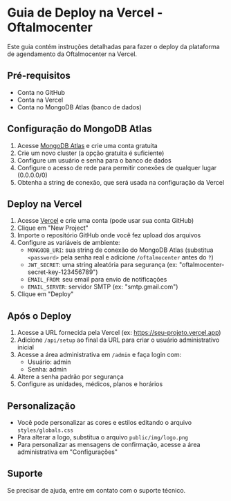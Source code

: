 # Guia de Deploy na Vercel - Oftalmocenter

Este guia contém instruções detalhadas para fazer o deploy da plataforma de agendamento da Oftalmocenter na Vercel.

## Pré-requisitos

- Conta no GitHub
- Conta na Vercel
- Conta no MongoDB Atlas (banco de dados)

## Configuração do MongoDB Atlas

1. Acesse [MongoDB Atlas](https://www.mongodb.com/cloud/atlas) e crie uma conta gratuita
2. Crie um novo cluster (a opção gratuita é suficiente)
3. Configure um usuário e senha para o banco de dados
4. Configure o acesso de rede para permitir conexões de qualquer lugar (0.0.0.0/0)
5. Obtenha a string de conexão, que será usada na configuração da Vercel

## Deploy na Vercel

1. Acesse [Vercel](https://vercel.com) e crie uma conta (pode usar sua conta GitHub)
2. Clique em "New Project"
3. Importe o repositório GitHub onde você fez upload dos arquivos
4. Configure as variáveis de ambiente:
   - `MONGODB_URI`: sua string de conexão do MongoDB Atlas (substitua `<password>` pela senha real e adicione `/oftalmocenter` antes do `?`)
   - `JWT_SECRET`: uma string aleatória para segurança (ex: "oftalmocenter-secret-key-123456789")
   - `EMAIL_FROM`: seu email para envio de notificações
   - `EMAIL_SERVER`: servidor SMTP (ex: "smtp.gmail.com")
5. Clique em "Deploy"

## Após o Deploy

1. Acesse a URL fornecida pela Vercel (ex: https://seu-projeto.vercel.app)
2. Adicione `/api/setup` ao final da URL para criar o usuário administrativo inicial
3. Acesse a área administrativa em `/admin` e faça login com:
   - Usuário: admin
   - Senha: admin
4. Altere a senha padrão por segurança
5. Configure as unidades, médicos, planos e horários

## Personalização

- Você pode personalizar as cores e estilos editando o arquivo `styles/globals.css`
- Para alterar a logo, substitua o arquivo `public/img/logo.png`
- Para personalizar as mensagens de confirmação, acesse a área administrativa em "Configurações"

## Suporte

Se precisar de ajuda, entre em contato com o suporte técnico.
